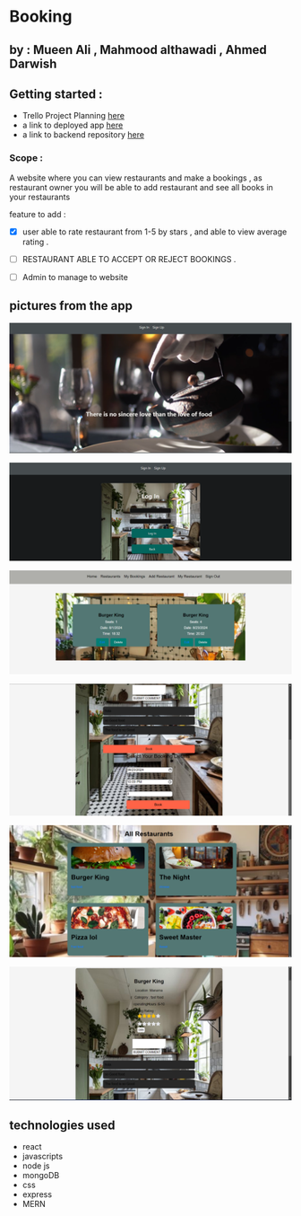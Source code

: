 # Booking

## by : Mueen Ali , Mahmood althawadi , Ahmed Darwish

## Getting started :

- Trello Project Planning [here](https://trello.com/b/RRFwp2Ze/bookingcom-project)
- a link to deployed app [here](https://resbooking.vercel.app/)
- a link to backend repository [here](https://github.com/VinsintQ/Booking-back-end)

### Scope :

A website where you can view restaurants and make a bookings , as restaurant owner you will be able to add restaurant and see all books in your restaurants

feature to add :

- [x] user able to rate restaurant from 1-5 by stars , and able to view average rating .

- [ ] RESTAURANT ABLE TO ACCEPT OR REJECT BOOKINGS .

- [ ] Admin to manage to website

## pictures from the app

![Landing Page](./pictures/landing.png)

![signin](./pictures/signin.png)

![show booking](./pictures/showBookings.png)

![add book](./pictures/Book.png)

![restauarnts](./pictures/restaurants.png)

![view restaurant details ](./pictures/restauratndetails.png)

## technologies used

- react
- javascripts
- node js
- mongoDB
- css
- express
- MERN
